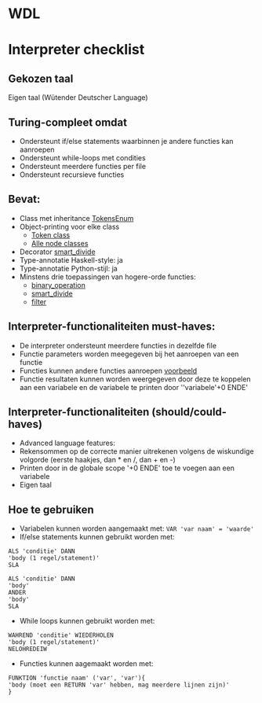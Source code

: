 # WDL

# Interpreter checklist
## Gekozen taal
Eigen taal (Wütender Deutscher Language)

## Turing-compleet omdat
* Ondersteunt if/else statements waarbinnen je andere functies kan aanroepen
* Ondersteunt while-loops met condities
* Ondersteunt meerdere functies per file
* Ondersteunt recursieve functies

## Bevat:
* Class met inheritance [TokensEnum](https://github.com/TimStolker/WDL/blob/27fe3f530ccaa7b728086572317585c9ccc169dc/src/classtoken.py#L8)
* Object-printing voor elke class
  * [Token class](https://github.com/TimStolker/WDL/blob/27fe3f530ccaa7b728086572317585c9ccc169dc/src/classtoken.py#L53)
  * [Alle node classes](https://github.com/TimStolker/WDL/blob/27fe3f530ccaa7b728086572317585c9ccc169dc/src/classparser.py#L4)
* Decorator [smart_divide](https://github.com/TimStolker/WDL/blob/9f0d0e977541fd81cff48cb0825f3eeb894042e6/src/classinterpreter.py#L8)
* Type-annotatie Haskell-style: ja
* Type-annotatie Python-stijl: ja
* Minstens drie toepassingen van hogere-orde functies:
  * [binary_operation](https://github.com/TimStolker/WDL/blob/27fe3f530ccaa7b728086572317585c9ccc169dc/src/classparser.py#L361)
  * [smart_divide](https://github.com/TimStolker/WDL/blob/9f0d0e977541fd81cff48cb0825f3eeb894042e6/src/classinterpreter.py#L8)
  * [filter](https://github.com/TimStolker/WDL/blob/c329f224a4f9f83bb4af550fa7d4126e747a59f8/src/Lexer.py#L175)

## Interpreter-functionaliteiten must-haves:
* De interpreter ondersteunt meerdere functies in dezelfde file
* Functie parameters worden meegegeven bij het aanroepen van een functie
* Functies kunnen andere functies aanroepen [voorbeeld](https://github.com/TimStolker/WDL/blob/6cb2b4505c7c52cead0f4b143d1d473af5c9f122/src/codeInput.txt#L7)
* Functie resultaten kunnen worden weergegeven door deze te koppelen aan een variabele en de variabele te printen door ''variabele'+0 ENDE'

## Interpreter-functionaliteiten (should/could-haves)
* Advanced language features:
 * Rekensommen op de correcte manier uitrekenen volgens de wiskundige volgorde (eerste haakjes, dan * en /, dan + en -)
 * Printen door in de globale scope '+0 ENDE' toe te voegen aan een variabele
* Eigen taal

## Hoe te gebruiken
* Variabelen kunnen worden aangemaakt met: ```VAR 'var naam' = 'waarde' ```
* If/else statements kunnen gebruikt worden met: 
```
ALS 'conditie' DANN
'body (1 regel/statement)'
SLA

ALS 'conditie' DANN
'body'
ANDER
'body'
SLA
```
* While loops kunnen gebruikt worden met:
```
WAHREND 'conditie' WIEDERHOLEN
'body (1 regel/statement)'
NELOHREDEIW
```
* Functies kunnen aagemaakt worden met:
```
FUNKTION 'functie naam' ('var', 'var'){
'body (moet een RETURN 'var' hebben, mag meerdere lijnen zijn)'
}
```

